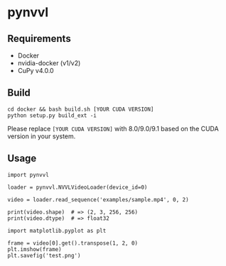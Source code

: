 pynvvl
======

## Requirements

- Docker
- nvidia-docker (v1/v2)
- CuPy v4.0.0

## Build

```
cd docker && bash build.sh [YOUR CUDA VERSION]
python setup.py build_ext -i
```

Please replace `[YOUR CUDA VERSION]` with 8.0/9.0/9.1 based on the CUDA version in your system.

## Usage

```
import pynvvl

loader = pynvvl.NVVLVideoLoader(device_id=0)

video = loader.read_sequence('examples/sample.mp4', 0, 2)

print(video.shape)  # => (2, 3, 256, 256)
print(video.dtype)  # => float32

import matplotlib.pyplot as plt

frame = video[0].get().transpose(1, 2, 0)
plt.imshow(frame)
plt.savefig('test.png')
```
